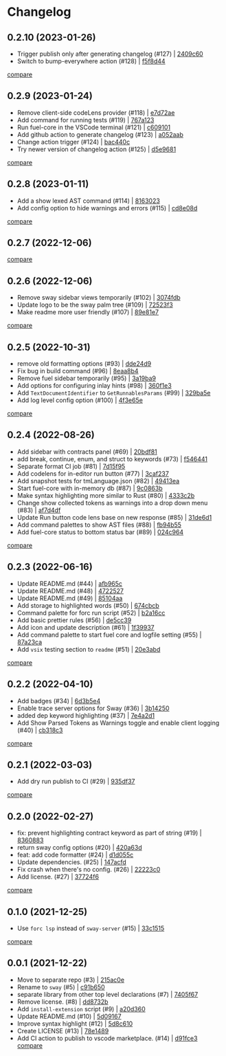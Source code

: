 # Changelog

## 0.2.10 (2023-01-26)

* Trigger publish only after generating changelog (#127) | [2409c60](https://github.com/FuelLabs/sway-vscode-plugin/commit/2409c60fecdba25ee873feefe699b6374882b918)
* Switch to bump-everywhere action (#128) | [f5f8d44](https://github.com/FuelLabs/sway-vscode-plugin/commit/f5f8d449164d3a488b74477167c255584338e3ab)

[compare](https://github.com/FuelLabs/sway-vscode-plugin/compare/0.2.9...0.2.10)

## 0.2.9 (2023-01-24)

* Remove client-side codeLens provider (#118) | [e7d72ae](https://github.com/FuelLabs/sway-vscode-plugin/commit/e7d72aeb628700d634afb4337d6c3d9efc237fdf)
* Add command for running tests (#119) | [767a123](https://github.com/FuelLabs/sway-vscode-plugin/commit/767a123646032fa72b5ebe93902d2ff530d8069c)
* Run fuel-core in the VSCode terminal (#121) | [c609101](https://github.com/FuelLabs/sway-vscode-plugin/commit/c6091011eb732e4239530b101815341d04460526)
* Add github action to generate changelog (#123) | [a052aab](https://github.com/FuelLabs/sway-vscode-plugin/commit/a052aaba343146d1607b0fb376b012aa7c30d2a2)
* Change action trigger (#124) | [bac440c](https://github.com/FuelLabs/sway-vscode-plugin/commit/bac440c72adfd4de6c979c52452101a04b9863ec)
* Try newer version of changelog action (#125) | [d5e9681](https://github.com/FuelLabs/sway-vscode-plugin/commit/d5e96810a28532a88c77800287a178920213503e)

[compare](https://github.com/FuelLabs/sway-vscode-plugin/compare/0.2.8...0.2.9)

## 0.2.8 (2023-01-11)

* Add a show lexed AST command (#114) | [8163023](https://github.com/FuelLabs/sway-vscode-plugin/commit/8163023613025e26d18e57af4bba4880a5e1b861)
* Add config option to hide warnings and errors (#115) | [cd8e08d](https://github.com/FuelLabs/sway-vscode-plugin/commit/cd8e08d38396296c0e1faf66978cdc85653b6dce)

[compare](https://github.com/FuelLabs/sway-vscode-plugin/compare/0.2.7...0.2.8)

## 0.2.7 (2022-12-06)

[compare](https://github.com/FuelLabs/sway-vscode-plugin/compare/0.2.6...0.2.7)

## 0.2.6 (2022-12-06)

* Remove sway sidebar views temporarily (#102) | [3074fdb](https://github.com/FuelLabs/sway-vscode-plugin/commit/3074fdb85355a68229765e594b2cc04073934664)
* Update logo to be the sway palm tree (#109) | [72523f3](https://github.com/FuelLabs/sway-vscode-plugin/commit/72523f310357bbe64138d6a7163476aea7524a3d)
* Make readme more user friendly (#107) | [89e81e7](https://github.com/FuelLabs/sway-vscode-plugin/commit/89e81e777424437803b5dd88674fba3bfe1f3ab7)

[compare](https://github.com/FuelLabs/sway-vscode-plugin/compare/0.2.5...0.2.6)

## 0.2.5 (2022-10-31)

* remove old formatting options (#93) | [dde24d9](https://github.com/FuelLabs/sway-vscode-plugin/commit/dde24d9db627da90ffdf52be9622c3f6fc3ed5c1)
* Fix bug in build command (#96) | [8eaa8b4](https://github.com/FuelLabs/sway-vscode-plugin/commit/8eaa8b4f911728d01a8e13f45602e0d60eed1a3c)
* Remove fuel sidebar temporarily (#95) | [3a19ba9](https://github.com/FuelLabs/sway-vscode-plugin/commit/3a19ba991705539b9928f9ec11c014d36aa33123)
* Add options for configuring inlay hints (#98) | [360f1e3](https://github.com/FuelLabs/sway-vscode-plugin/commit/360f1e3fd8946fb59b8ddf41c2634c9d36f1e7f1)
* Add `TextDocumentIdentifier` to `GetRunnablesParams` (#99) | [329ba5e](https://github.com/FuelLabs/sway-vscode-plugin/commit/329ba5e14f52ee6274b132e4707d7a5349f2f98e)
* Add log level config option (#100) | [4f3e65e](https://github.com/FuelLabs/sway-vscode-plugin/commit/4f3e65e41ab2a20941c9b10bed1ed9945389af79)

[compare](https://github.com/FuelLabs/sway-vscode-plugin/compare/0.2.4...0.2.5)

## 0.2.4 (2022-08-26)

* Add sidebar with contracts panel (#69) | [20bdf81](https://github.com/FuelLabs/sway-vscode-plugin/commit/20bdf81ab53fe7147db90510f16204db18ac6c25)
* add break, continue, enum, and struct to keywords (#73) | [f546441](https://github.com/FuelLabs/sway-vscode-plugin/commit/f546441871f7358d0c1d1e19980b52dbe2395e81)
* Separate format CI job (#81) | [7d15f95](https://github.com/FuelLabs/sway-vscode-plugin/commit/7d15f95e5118c7109325917d9564f3072acf385d)
* Add codelens for in-editor run button (#77) | [3caf237](https://github.com/FuelLabs/sway-vscode-plugin/commit/3caf237e86ce00dc1f48463a855d0d11ca10062e)
* Add snapshot tests for tmLanguage.json (#82) | [49413ea](https://github.com/FuelLabs/sway-vscode-plugin/commit/49413ea4a6749b7d9600621c1ddd6b0ac919ac32)
* Start fuel-core with in-memory db (#87) | [9c0863b](https://github.com/FuelLabs/sway-vscode-plugin/commit/9c0863bb3bd89f073c8a9a91c862226cd3e3551b)
* Make syntax highlighting more similar to Rust (#80) | [4333c2b](https://github.com/FuelLabs/sway-vscode-plugin/commit/4333c2b43dd4ffd9ae059424edbaa659938ebf29)
* Change show collected tokens as warnings into a drop down menu (#83) | [af7d4df](https://github.com/FuelLabs/sway-vscode-plugin/commit/af7d4df404bc89450e7910cab8b2a7bfeaa1b533)
* Update Run button code lens base on new response (#85) | [31de6d1](https://github.com/FuelLabs/sway-vscode-plugin/commit/31de6d11f640eaac7fc612bf832fbe4edcce2b8c)
* Add command palettes to show AST files (#88) | [fb94b55](https://github.com/FuelLabs/sway-vscode-plugin/commit/fb94b5541bcdf6797a20995cc1f34f3b0092d6fa)
* Add fuel-core status to bottom status bar (#89) | [024c964](https://github.com/FuelLabs/sway-vscode-plugin/commit/024c9646e8375d2cfa3c8467b9de831003efc112)

[compare](https://github.com/FuelLabs/sway-vscode-plugin/compare/0.2.3...0.2.4)

## 0.2.3 (2022-06-16)

* Update README.md (#44) | [afb965c](https://github.com/FuelLabs/sway-vscode-plugin/commit/afb965c351e1cf007d1d77f89b6b39b065173402)
* Update README.md (#48) | [4722527](https://github.com/FuelLabs/sway-vscode-plugin/commit/4722527e4e3beafed4cdf02bd5cac55e75069650)
* Update README.md (#49) | [85104aa](https://github.com/FuelLabs/sway-vscode-plugin/commit/85104aa4153a0eaa89093b7f754816d337c41fb1)
* Add storage to highlighted words (#50) | [674cbcb](https://github.com/FuelLabs/sway-vscode-plugin/commit/674cbcbd9f59fc4c5e6f6e3485e02c6fa7771648)
* Command palette for forc run script (#52) | [b2a16cc](https://github.com/FuelLabs/sway-vscode-plugin/commit/b2a16ccdaf5841ba24231bb72c4df3d7e6484053)
* Add basic prettier rules (#56) | [de5cc39](https://github.com/FuelLabs/sway-vscode-plugin/commit/de5cc391d898e25270a5fc17be42cec2ed329188)
* Add icon and update description (#61) | [1f39937](https://github.com/FuelLabs/sway-vscode-plugin/commit/1f3993726edd1756885facf4a704e80b7d06b076)
* Add command palette to start fuel core and logfile setting (#55) | [87a23ca](https://github.com/FuelLabs/sway-vscode-plugin/commit/87a23ca7bebce9a6eb4761608683a9b386c85b8d)
* Add `vsix` testing section to `readme` (#51) | [20e3abd](https://github.com/FuelLabs/sway-vscode-plugin/commit/20e3abde75babc33bbefbda95984ff5361f9b21b)

[compare](https://github.com/FuelLabs/sway-vscode-plugin/compare/0.2.2...0.2.3)

## 0.2.2 (2022-04-10)

* Add badges (#34) | [6d3b5e4](https://github.com/FuelLabs/sway-vscode-plugin/commit/6d3b5e46cf9da6100cce606a5f3dfdfcad4f5c47)
* Enable trace server options for Sway  (#36) | [3b14250](https://github.com/FuelLabs/sway-vscode-plugin/commit/3b14250a76068c4fea439c73194bcd3592d745fb)
* added dep keyword highlighting (#37) | [7e4a2d1](https://github.com/FuelLabs/sway-vscode-plugin/commit/7e4a2d145e41257e05fb7c76599c71b9f19e1f9f)
* Add Show Parsed Tokens as Warnings toggle and enable client logging (#40) | [cb318c3](https://github.com/FuelLabs/sway-vscode-plugin/commit/cb318c3544e679844137183377bd46f507c75c1b)

[compare](https://github.com/FuelLabs/sway-vscode-plugin/compare/0.2.1...0.2.2)

## 0.2.1 (2022-03-03)

* Add dry run publish to CI (#29) | [935df37](https://github.com/FuelLabs/sway-vscode-plugin/commit/935df37797fcebcdeeadcc990a82ec7dc4500369)

[compare](https://github.com/FuelLabs/sway-vscode-plugin/compare/0.2.0...0.2.1)

## 0.2.0 (2022-02-27)

* fix: prevent highlighting contract keyword as part of string (#19) | [8360883](https://github.com/FuelLabs/sway-vscode-plugin/commit/8360883f2ee9e07c57c7e682d3eed636bd94f7a4)
* return sway config options (#20) | [420a63d](https://github.com/FuelLabs/sway-vscode-plugin/commit/420a63d0998134890d8d4cfece8cab85803f1997)
* feat: add code formatter (#24) | [d1d055c](https://github.com/FuelLabs/sway-vscode-plugin/commit/d1d055c1d887ffe0de642225a7897ce03f4ab705)
* Update dependencies. (#25) | [147acfd](https://github.com/FuelLabs/sway-vscode-plugin/commit/147acfdfc6fe851c9bd0e61bbe5b934f5cd4edb0)
* Fix crash when there's no config. (#26) | [22223c0](https://github.com/FuelLabs/sway-vscode-plugin/commit/22223c0f73002ba68ead3a3d75b3574ee0aa4356)
* Add license. (#27) | [37724f6](https://github.com/FuelLabs/sway-vscode-plugin/commit/37724f66b27fb8ad1c8a3be08db14a2391a972b9)

[compare](https://github.com/FuelLabs/sway-vscode-plugin/compare/0.1.0...0.2.0)

## 0.1.0 (2021-12-25)

* Use `forc lsp` instead of `sway-server` (#15) | [33c1515](https://github.com/FuelLabs/sway-vscode-plugin/commit/33c1515ca910e1fc0ffcd90a8135afff2e1cfa75)

[compare](https://github.com/FuelLabs/sway-vscode-plugin/compare/0.0.1...0.1.0)

## 0.0.1 (2021-12-22)

* Move to separate repo (#3) | [215ac0e](https://github.com/FuelLabs/sway-vscode-plugin/commit/215ac0e2d217ed599ab2151f8f7f9c38a0b40df2)
* Rename to `sway` (#5) | [c91b650](https://github.com/FuelLabs/sway-vscode-plugin/commit/c91b65080143fc2f22a6eb594d491774254526b2)
* separate library from other top level declarations (#7) | [7405f67](https://github.com/FuelLabs/sway-vscode-plugin/commit/7405f670d33350a1fec06ed73cedbb599915d712)
* Remove license. (#8) | [dd8732b](https://github.com/FuelLabs/sway-vscode-plugin/commit/dd8732ba245811bcc59dfe86f83735ad7df95925)
* Add `install-extension` script (#9) | [a20d360](https://github.com/FuelLabs/sway-vscode-plugin/commit/a20d360f266fde15367469e3df5f14c88edbd808)
* Update README.md (#10) | [5d09167](https://github.com/FuelLabs/sway-vscode-plugin/commit/5d09167d89f95c85506989380107c91d1c65c678)
* Improve syntax highlight (#12) | [5d8c610](https://github.com/FuelLabs/sway-vscode-plugin/commit/5d8c610f372e0917542049b1b4da4afed2759898)
* Create LICENSE (#13) | [78e1489](https://github.com/FuelLabs/sway-vscode-plugin/commit/78e14892de7a388e31c991b9732c5cf6b41c614d)
* Add CI action to publish to vscode marketplace. (#14) | [d91fce3](https://github.com/FuelLabs/sway-vscode-plugin/commit/d91fce3dcfe25de6a7af3faca3acf3aaca139164)
[compare](https://github.com/FuelLabs/sway-vscode-plugin/compare/ee9d625cc05429708407bda395565324ff403b55...d91fce3dcfe25de6a7af3faca3acf3aaca139164)
